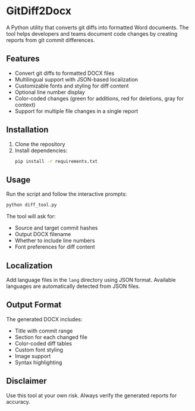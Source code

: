 # GitDiff2Docx
A Python utility that converts git diffs into formatted Word documents. The tool helps developers and teams document code changes by creating reports from git commit differences.

## Features
- Convert git diffs to formatted DOCX files
- Multilingual support with JSON-based localization
- Customizable fonts and styling for diff content
- Optional line number display
- Color-coded changes (green for additions, red for deletions, gray for context)
- Support for multiple file changes in a single report

## Installation
1. Clone the repository
2. Install dependencies:
   ```bash
   pip install -r requirements.txt
   ```

## Usage
Run the script and follow the interactive prompts:
```bash
python diff_tool.py
```

The tool will ask for:
- Source and target commit hashes
- Output DOCX filename
- Whether to include line numbers
- Font preferences for diff content

## Localization
Add language files in the `lang` directory using JSON format. Available languages are automatically detected from JSON files.

## Output Format
The generated DOCX includes:
- Title with commit range
- Section for each changed file
- Color-coded diff tables
- Custom font styling
- Image support
- Syntax highlighting

## Disclaimer
Use this tool at your own risk. Always verify the generated reports for accuracy.
